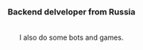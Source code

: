
<div id="header" align="center">
<h3>Backend delveloper from Russia</h3>
<br>
I also do some bots and games.
</div>
